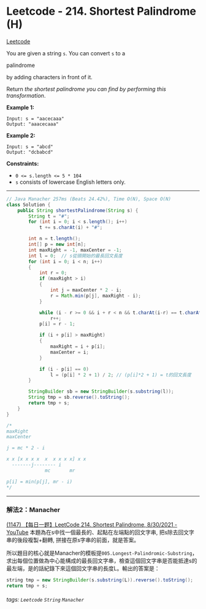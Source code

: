 # Leetcode - 214. Shortest Palindrome (H)

[Leetcode](https://leetcode.com/problems/shortest-palindrome/)

You are given a string `s`. You can convert `s` to a  

palindrome

 by adding characters in front of it.

Return _the shortest palindrome you can find by performing this transformation_.

**Example 1:**
```
Input: s = "aacecaaa"
Output: "aaacecaaa"
```
**Example 2:**
```
Input: s = "abcd"
Output: "dcbabcd"
```
**Constraints:**

-   `0 <= s.length <= 5 * 104`
-   `s` consists of lowercase English letters only.

---
```java
// Java Manacher 257ms (Beats 24.42%), Time O(N), Space O(N)
class Solution {
    public String shortestPalindrome(String s) {
        String t = "#";
        for (int i = 0; i < s.length(); i++)
            t += s.charAt(i) + "#";

        int n = t.length();
        int[] p = new int[n];
        int maxRight = -1, maxCenter = -1;
        int l = 0;  // s從頭開始的最長回文長度
        for (int i = 0; i < n; i++)
        {
            int r = 0;
            if (maxRight > i)
            {
                int j = maxCenter * 2 - i;
                r = Math.min(p[j], maxRight - i);
            }

            while (i - r >= 0 && i + r < n && t.charAt(i-r) == t.charAt(i+r))
                r++;
            p[i] = r - 1;

            if (i + p[i] > maxRight)
            {
                maxRight = i + p[i];
                maxCenter = i;
            }

            if (i - p[i] == 0)
                l = (p[i] * 2 + 1) / 2; // (p[i]*2 + 1) = t的回文長度
        }

        StringBuilder sb = new StringBuilder(s.substring(l));
        String tmp = sb.reverse().toString();
        return tmp + s;
    }
}

/*
maxRight
maxCenter

j = mc * 2 - i

x x [x x x x  x  x x x x] x x
  -------j-------- i   
              mc       mr 

p[i] = min(p[j], mr - i)
*/
```


---
### 解法2：Manacher

[(1147) 【每日一题】LeetCode 214. Shortest Palindrome, 8/30/2021 - YouTube](https://youtu.be/84RVnu5yhHc)
本題為在s中找一個最長的、起點在左端點的回文字串, 把s除去回文字串的後段複製+翻轉, 拼接在原s字串的前面，就是答案。

所以題目的核心就是Manacher的模板提`005.Longest-Palindromic-Substring`，求出每個位置做為中心能構成的最長回文字串，檢查這個回文字串是否能抵達s的最左端，是的話紀錄下來這個回文字串的長度L。輸出的答案是：

```java
string tmp = new StringBuilder(s.substring(L)).reverse().toString();
return tmp + s;
```


###### tags: `Leetcode` `String` `Manacher`